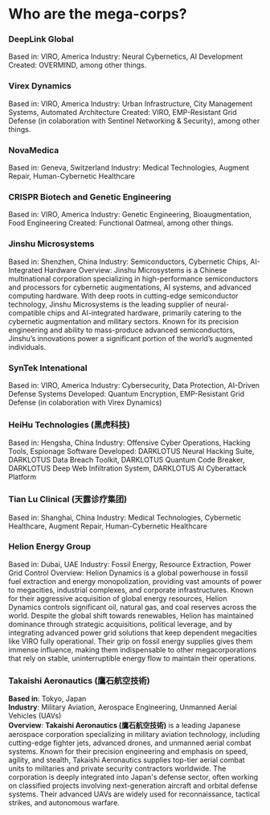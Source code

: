 # Who are the mega-corps?

### DeepLink Global

Based in: VIRO, America
Industry: Neural Cybernetics, AI Development
Created: OVERMIND, among other things.

### Virex Dynamics

Based in: VIRO, America
Industry: Urban Infrastructure, City Management Systems, Automated Architecture
Created: VIRO, EMP-Resistant Grid Defense (in colaboration with Sentinel Networking & Security), among other things.

### NovaMedica

Based in: Geneva, Switzerland
Industry: Medical Technologies, Augment Repair, Human-Cybernetic Healthcare

### CRISPR Biotech and Genetic Engineering

Based in: VIRO, America
Industry: Genetic Engineering, Bioaugmentation, Food Engineering
Created: Functional Oatmeal, among other things.

### Jinshu Microsystems

Based in: Shenzhen, China
Industry: Semiconductors, Cybernetic Chips, AI-Integrated Hardware
Overview: Jinshu Microsystems is a Chinese multinational corporation specializing in high-performance semiconductors and processors for cybernetic augmentations, AI systems, and advanced computing hardware. With deep roots in cutting-edge semiconductor technology, Jinshu Microsystems is the leading supplier of neural-compatible chips and AI-integrated hardware, primarily catering to the cybernetic augmentation and military sectors. Known for its precision engineering and ability to mass-produce advanced semiconductors, Jinshu’s innovations power a significant portion of the world’s augmented individuals.

### SynTek Intenational

Based in: VIRO, America
Industry: Cybersecurity, Data Protection, AI-Driven Defense Systems
Developed: Quantum Encryption, EMP-Resistant Grid Defense (in colaboration with Virex Dynamics)

### HeiHu Technologies (黑虎科技)

Based in: Hengsha, China
Industry: Offensive Cyber Operations, Hacking Tools, Espionage Software
Developed: DARKLOTUS Neural Hacking Suite, DARKLOTUS Data Breach Toolkit, DARKLOTUS Quantum Code Breaker, DARKLOTUS Deep Web Infiltration System, DARKLOTUS AI Cyberattack Platform

### Tian Lu Clinical (天露诊疗集团)

Based in: Shanghai, China
Industry: Medical Technologies, Cybernetic Healthcare, Augment Repair, Human-Cybernetic Healthcare

### Helion Energy Group

Based in: Dubai, UAE
Industry: Fossil Energy, Resource Extraction, Power Grid Control
Overview: Helion Dynamics is a global powerhouse in fossil fuel extraction and energy monopolization, providing vast amounts of power to megacities, industrial complexes, and corporate infrastructures. Known for their aggressive acquisition of global energy resources, Helion Dynamics controls significant oil, natural gas, and coal reserves across the world. Despite the global shift towards renewables, Helion has maintained dominance through strategic acquisitions, political leverage, and by integrating advanced power grid solutions that keep dependent megacities like VIRO fully operational. Their grip on fossil energy supplies gives them immense influence, making them indispensable to other megacorporations that rely on stable, uninterruptible energy flow to maintain their operations.

### **Takaishi Aeronautics (鷹石航空技術)**

**Based in**: Tokyo, Japan  
**Industry**: Military Aviation, Aerospace Engineering, Unmanned Aerial Vehicles (UAVs)  
**Overview**: **Takaishi Aeronautics (鷹石航空技術)** is a leading Japanese aerospace corporation specializing in military aviation technology, including cutting-edge fighter jets, advanced drones, and unmanned aerial combat systems. Known for their precision engineering and emphasis on speed, agility, and stealth, Takaishi Aeronautics supplies top-tier aerial combat units to militaries and private security contractors worldwide. The corporation is deeply integrated into Japan's defense sector, often working on classified projects involving next-generation aircraft and orbital defense systems. Their advanced UAVs are widely used for reconnaissance, tactical strikes, and autonomous warfare.
